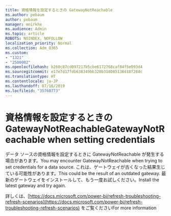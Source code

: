 ```yaml
---
title: 資格情報を設定するときの GatewayNotReachable
ms.author: pebaum
author: pebaum
manager: mnirkhe
ms.audience: Admin
ms.topic: article
ROBOTS: NOINDEX, NOFOLLOW
localization_priority: Normal
ms.collection: Adm_O365
ms.custom:
- "1321"
- "2500002"
ms.openlocfilehash: b260c87cd097217b5cbe6172768caf84f5e093d4
ms.sourcegitcommit: e17e7d17fdb638349bb320b318085138d18f284c
ms.translationtype: HT
ms.contentlocale: ja-JP
ms.lasthandoff: 07/16/2019
ms.locfileid: "35760773"
---
```

# <a name="gatewaynotreachable-when-setting-credentials"></a><span data-ttu-id="f855d-102">資格情報を設定するときの GatewayNotReachable</span><span class="sxs-lookup"><span data-stu-id="f855d-102">GatewayNotReachable when setting credentials</span></span>

<span data-ttu-id="f855d-103">データ ソースの資格情報を設定するときに GatewayNotReachable が発生する場合があります。</span><span class="sxs-lookup"><span data-stu-id="f855d-103">You may encounter GatewayNotReachable when trying to set credentials for a data source.</span></span> <span data-ttu-id="f855d-104">これは、ゲートウェイが古くなった結果生じている可能性があります。</span><span class="sxs-lookup"><span data-stu-id="f855d-104">This could be the result of an outdated gateway.</span></span> <span data-ttu-id="f855d-105">最新のゲートウェイをインストールして、もう一度お試しください。</span><span class="sxs-lookup"><span data-stu-id="f855d-105">Install the latest gateway and try again.</span></span>

<span data-ttu-id="f855d-106">詳しくは、[https://docs.microsoft.com/power-bi/refresh-troubleshooting-refresh-scenarios](https://docs.microsoft.com/power-bi/refresh-troubleshooting-refresh-scenarios) をご覧ください</span><span class="sxs-lookup"><span data-stu-id="f855d-106">For more information</span></span>
